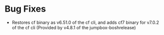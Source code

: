# Bug Fixes

- Restores cf binary as v6.51.0 of the cf cli, and adds cf7 binary for v7.0.2
  of the cf cli (Provided by v4.8.1 of the jumpbox-boshrelease)
